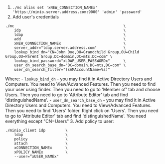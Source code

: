 1. `./mc alias set 'xNEW_CONNECTION_NAMEx' 'https://minio.server.address.com:9000' 'admin' 'password'`
2. Add user's credentials
```shell
./mc                                                 \
    idp                                              \
    ldap                                             \
    add                                              \
    xNEW_CONNECTION_NAMEx                            \
    server_addr="ldap.server.address.com"            \
    lookup_bind_dn="CN=John Doe,OU=Grandchild Group,OU=Child Group,OU=Parent Group,DC=domain,DC=mts,DC=com" \
    lookup_bind_password="xLDAP_USER_PASSWORDx"      \
    user_dn_search_base_dn="DC=domain,DC=mts,DC=com" \
    user_dn_search_filter="(sAMAccountName=%s)"
```
Where:
    - `lookup_bind_dn` - you may find it in Active Directory Users and Computers. You need to View/Advanced Features. Then you need to find your user using finder. Then you need to go to 'Member of' tab and choose Users. Then you need to go to 'Attribute Editor' tab and find 'distinguishedName'.
    - `user_dn_search_base_dn` - you may find it in Active Directory Users and Computers. You need to View/Advanced Features. Then you need to find 'Users' folder. Right click on 'Users'. Then you need to go to 'Attribute Editor' tab and find 'distinguishedName'. You need everything except "CN=Users"
3. Add policy to user:
```shell
./minio_client idp         \
    ldap                   \
    policy                 \
    attach                 \
    xCONNECTION_NAMEx      \
    xPOLICY_NAMEx          \
    --user="xUSER_NAMEx"
```